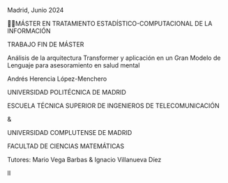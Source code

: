 Madrid, Junio 2024

MÁSTER EN TRATAMIENTO ESTADÍSTICO-COMPUTACIONAL DE LA
INFORMACIÓN

TRABAJO FIN DE MÁSTER

Análisis de la arquitectura Transformer y
aplicación en un Gran Modelo de Lenguaje
para asesoramiento en salud mental

Andrés Herencia López-Menchero

UNIVERSIDAD POLITÉCNICA DE MADRID

ESCUELA TÉCNICA SUPERIOR DE INGENIEROS DE TELECOMUNICACIÓN

&

UNIVERSIDAD COMPLUTENSE DE MADRID

FACULTAD DE CIENCIAS MATEMÁTICAS

Tutores: Mario Vega Barbas & Ignacio Villanueva Díez

II